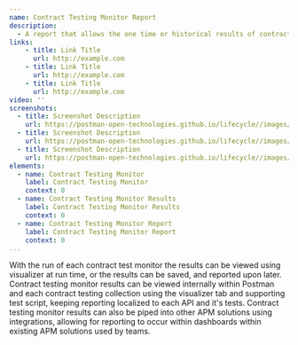 ```yaml
---
name: Contract Testing Monitor Report
description: 
  - A report that allows the one time or historical results of contract testing monitors to br visualized, providing visibility into whether or not an API contract has been broken at any point in time as defined the schedule of the contract testing monitor runs.
links:
    - title: Link Title
      url: http://example.com
    - title: Link Title
      url: http://example.com
    - title: Link Title
      url: http://example.com            
video: ''
screenshots:
  - title: Screenshot Description
    url: https://postman-open-technologies.github.io/lifecycle//images/postman-screenshot.png          
  - title: Screenshot Description
    url: https://postman-open-technologies.github.io/lifecycle//images/postman-screenshot.png  
  - title: Screenshot Description
    url: https://postman-open-technologies.github.io/lifecycle//images/postman-screenshot.png   
elements:
  - name: Contract Testing Monitor
    label: Contract Testing Monitor   
    context: 0     
  - name: Contract Testing Monitor Results
    label: Contract Testing Monitor Results   
    context: 0   
  - name: Contract Testing Monitor Report
    label: Contract Testing Monitor Report   
    context: 0      
...
```

With the run of each contract test monitor the results can be viewed using visualizer at run time, or the results can be saved, and reported upon later. Contract testing monitor results can be viewed internally within Postman and each contract testing collection using the visualizer tab and supporting test script, keeping reporting localized to each API and it's tests. Contract testing monitor results can also be piped into other APM solutions using integrations, allowing for reporting to occur within dashboards within existing APM solutions used by teams.